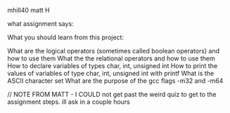mhill40 matt H

what assignment says:

What you should learn from this project:

What are the logical operators (sometimes called boolean operators) and how to use them
What the the relational operators and how to use them
How to declare variables of types char, int, unsigned int
How to print the values of variables of type char, int, unsigned int with printf
What is the ASCII character set
What are the purpose of the gcc flags -m32 and -m64

// NOTE FROM MATT -  I COULD not get past the weird quiz to get to the assignment steps. ill ask in a couple hours
